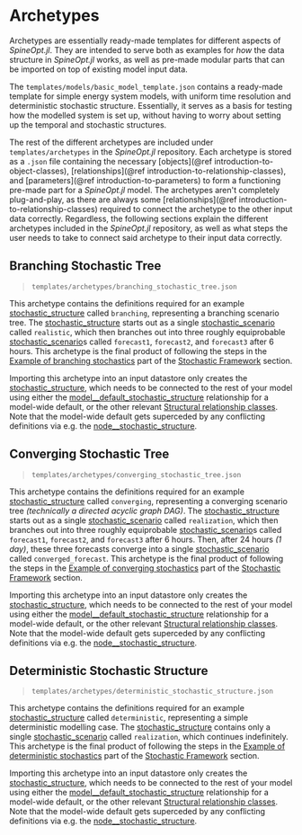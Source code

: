 # Archetypes

Archetypes are essentially ready-made templates for different aspects of *SpineOpt.jl*.
They are intended to serve both as examples for *how* the data structure in *SpineOpt.jl* works,
as well as pre-made modular parts that can be imported on top of existing model input data.

The `templates/models/basic_model_template.json` contains a ready-made template for simple energy system models,
with uniform time resolution and deterministic stochastic structure.
Essentially, it serves as a basis for testing how the modelled system is set up,
without having to worry about setting up the temporal and stochastic structures.

The rest of the different archetypes are included under `templates/archetypes` in the *SpineOpt.jl* repository.
Each archetype is stored as a `.json` file containing the necessary [objects](@ref introduction-to-object-classes),
[relationships](@ref introduction-to-relationship-classes), and [parameters](@ref introduction-to-parameters)
to form a functioning pre-made part for a *SpineOpt.jl* model.
The archetypes aren't completely plug-and-play, as there are always some [relationships](@ref introduction-to-relationship-classes)
required to connect the archetype to the other input data correctly.
Regardless, the following sections explain the different archetypes included in the *SpineOpt.jl* repository,
as well as what steps the user needs to take to connect said archetype to their input data correctly.

## Branching Stochastic Tree

>`templates/archetypes/branching_stochastic_tree.json`

This archetype contains the definitions required for an example [stochastic\_structure](@ref) called `branching`, representing a
branching scenario tree.
The [stochastic\_structure](@ref) starts out as a single [stochastic\_scenario](@ref) called `realistic`,
which then branches out into three roughly equiprobable [stochastic\_scenario](@ref)s called `forecast1`, `forecast2`, and `forecast3` after 6 hours.
This archetype is the final product of following the steps in the [Example of branching stochastics](@ref) part
of the [Stochastic Framework](@ref) section.

Importing this archetype into an input datastore only creates the [stochastic\_structure](@ref),
which needs to be connected to the rest of your model using either the [model\_\_default\_stochastic\_structure](@ref) relationship
for a model-wide default, or the other relevant [Structural relationship classes](@ref).
Note that the model-wide default gets superceded by any conflicting definitions via e.g. the [node\_\_stochastic\_structure](@ref).

## Converging Stochastic Tree

>`templates/archetypes/converging_stochastic_tree.json`

This archetype contains the definitions required for an example [stochastic\_structure](@ref) called `converging`, representing a
converging scenario tree *(technically a directed acyclic graph DAG)*.
The [stochastic\_structure](@ref) starts out as a single [stochastic\_scenario](@ref) called `realization`,
which then branches out into three roughly equiprobable [stochastic\_scenario](@ref)s called `forecast1`, `forecast2`, and `forecast3` after 6 hours.
Then, after 24 hours *(1 day)*, these three forecasts converge into a single [stochastic\_scenario](@ref) called `converged_forecast`.
This archetype is the final product of following the steps in the [Example of converging stochastics](@ref) part
of the [Stochastic Framework](@ref) section.

Importing this archetype into an input datastore only creates the [stochastic\_structure](@ref),
which needs to be connected to the rest of your model using either the [model\_\_default\_stochastic\_structure](@ref) relationship
for a model-wide default, or the other relevant [Structural relationship classes](@ref).
Note that the model-wide default gets superceded by any conflicting definitions via e.g. the [node\_\_stochastic\_structure](@ref).

## Deterministic Stochastic Structure

>`templates/archetypes/deterministic_stochastic_structure.json`

This archetype contains the definitions required for an example [stochastic\_structure](@ref) called `deterministic`, representing a simple deterministic modelling case.
The [stochastic\_structure](@ref) contains only a single [stochastic\_scenario](@ref) called `realization`, which continues indefinitely.
This archetype is the final product of following the steps in the [Example of deterministic stochastics](@ref) part
of the [Stochastic Framework](@ref) section.

Importing this archetype into an input datastore only creates the [stochastic\_structure](@ref),
which needs to be connected to the rest of your model using either the [model\_\_default\_stochastic\_structure](@ref) relationship
for a model-wide default, or the other relevant [Structural relationship classes](@ref).
Note that the model-wide default gets superceded by any conflicting definitions via e.g. the [node\_\_stochastic\_structure](@ref).